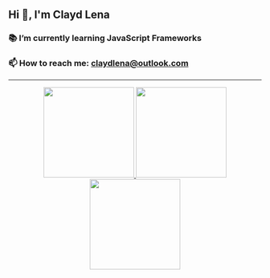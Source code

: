 ## Hi 👋, I'm Clayd Lena
### 📚 I’m currently learning JavaScript Frameworks
### 📫 How to reach me: claydlena@outlook.com

---
<div align="center" dir="auto">
    <a href="https://github.com/ClaydLena">
        <img height="180em" src="https://github-readme-stats.vercel.app/api?username=ClaydLena" data-canonical-src="https://github-readme-stats.vercel.app/api?username=ClaydLena&amp;show_icons=true&amp;theme=github_dark&amp;include_all_commits=true&amp;count_private=true" style="max-width: 100%;">
        <img height="180em" src="https://github-readme-stats.vercel.app/api/top-langs/?username=ClaydLena" data-canonical-src="https://github-readme-stats.vercel.app/api/top-langs/?username=ClaydLena&amp;layout=compact&amp;langs_count=7&amp;theme=github_dark" style="max-width: 100%;">
        <img height="180em" src="https://github-profile-summary-cards.vercel.app/api/cards/repos-per-language?username=ClaydLena" data-canonical-src="https://github-profile-summary-cards.vercel.app/api/cards/repos-per-language?username=ClaydLena&amp;show_icons=true&amp;theme=github_dark&amp;include_all_commits=true&amp;" style="max-width: 100%;">
    </a>
 </div>
